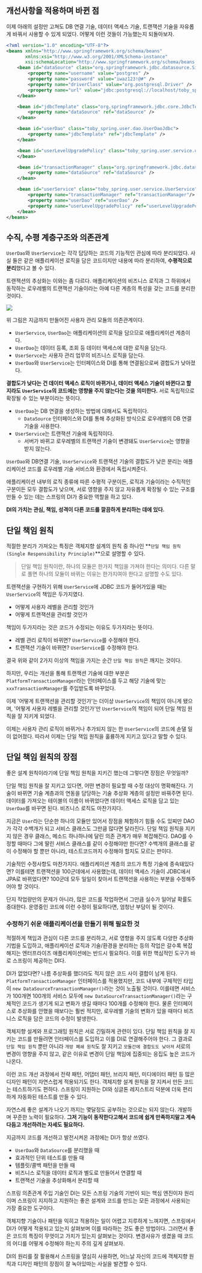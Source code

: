 ## 개선사항을 적용하며 바뀐 점

이제 아래의 설정만 고쳐도 DB 연결 기술, 데이터 액세스 기술, 트랜잭션 기술을 자유롭게 바꿔서 사용할 수 있게 되었다. 어떻게 이런 것들이 가능했는지 되돌아보자.

```xml
<?xml version="1.0" encoding="UTF-8"?>
<beans xmlns="http://www.springframework.org/schema/beans"
       xmlns:xsi="http://www.w3.org/2001/XMLSchema-instance"
       xsi:schemaLocation="http://www.springframework.org/schema/beans http://www.springframework.org/schema/beans/spring-beans.xsd">
    <bean id="dataSource" class="org.springframework.jdbc.datasource.SimpleDriverDataSource">
        <property name="username" value="postgres" />
        <property name="password" value="iwaz123!@#" />
        <property name="driverClass" value="org.postgresql.Driver" />
        <property name="url" value="jdbc:postgresql://localhost/toby_spring" />
    </bean>

    <bean id="jdbcTemplate" class="org.springframework.jdbc.core.JdbcTemplate">
        <property name="dataSource" ref="dataSource" />
    </bean>

    <bean id="userDao" class="toby_spring.user.dao.UserDaoJdbc">
        <property name="jdbcTemplate" ref="jdbcTemplate" />
    </bean>

    <bean id="userLevelUpgradePolicy" class="toby_spring.user.service.user_upgrade_policy.OrdinaryUserLevelUpgradePolicy">
    </bean>

    <bean id="transactionManager" class="org.springframework.jdbc.datasource.DataSourceTransactionManager">
        <property name="dataSource" ref="dataSource" />
    </bean>

    <bean id="userService" class="toby_spring.user.service.UserService">
        <property name="transactionManager" ref="transactionManager"/>
        <property name="userDao" ref="userDao" />
        <property name="userLevelUpgradePolicy" ref="userLevelUpgradePolicy" />
    </bean>
</beans>
```

## 수직, 수평 계층구조와 의존관계

`UserDao`와 `UserService`는 각각 담당하는 코드의 기능적인 관심에 따라 분리되었다. 사실 둘은 같은 애플리케이션 로직을 담은 코드이지만 내용에 따라 분리하여, **수평적으로 분리**했다고 볼 수 있다.

트랜잭션의 추상화는 이와는 좀 다르다. 애플리케이션의 비즈니스 로직과 그 하위에서 동작하는 로우레벨의 트랜잭션 기술이라는 아예 다른 계층의 특성을 갖는 코드를 분리한 것이다.

![](https://images.velog.io/images/jakeseo_me/post/7b32f3cc-8d31-4c28-93e2-d3056a3f4a60/image.png)

위 그림은 지금까지 만들어진 사용자 관리 모듈의 의존관계이다.

- `UserService`, `UserDao`는 애플리케이션의 로직을 담으므로 애플리케이션 계층이다.
- `UserDao`는 데이터 등록, 조회 등 데이터 액세스에 대한 로직을 담는다.
- `UserServce`는 사용자 관리 업무의 비즈니스 로직을 담는다.
- `UserDao`와 `UserService`는 인터페이스와 DI를 통해 연결됨으로써 결합도가 낮아졌다.

**결합도가 낮다는 건 데이터 액세스 로직이 바뀌거나, 데이터 액세스 기술이 바뀐다고 할지라도 `UserService`의 코드에는 영향을 주지 않는다는 것을 의미한다.** 서로 독립적으로 확장될 수 있는 부분이라는 뜻이다.

- `UserDao`는 DB 연결을 생성하는 방법에 대해서도 독립적이다.
  - `DataSource` 인터페이스와 DI를 통해 추상화된 방식으로 로우레벨의 DB 연결 기술을 사용한다.
- `UserService`는 트랜잭션 기술에 독립적이다.
  - 서버가 바뀌고 로우레벨의 트랜잭션 기술이 변경돼도 `UserService`는 영향을 받지 않는다.

`UserDao`와 DB연결 기술, `UserService`와 트랜잭션 기술의 결합도가 낮은 분리는 애플리케이션 코드를 로우레벨 기술 서비스와 환경에서 독립시켜준다.

애플리케이션 내부의 로직 종류에 따른 수평적 구분이든, 로직과 기술이라는 수직적인 구분이든 모두 결합도가 낮으며, 서로 영향을 주지 않고 자유롭게 확장될 수 있는 구조를 만들 수 있는 데는 스프링의 DI가 중요한 역할을 하고 있다.

**DI의 가치는 관심, 책임, 성격이 다른 코드를 깔끔하게 분리하는 데에 있다.**

## 단일 책임 원칙

적절한 분리가 가져오는 특징은 객체지향 설계의 원칙 중 하나인 **`단일 책임 원칙(Single Responsibility Principle)`**으로 설명할 수 있다. 

> 단일 책임 원칙이란, 하나의 모듈은 한가지 책임을 가져야 한다는 의미다. 다른 말로 풀면 하나의 모듈이 바뀌는 이유는 한가지여야 한다고 설명할 수도 있다.

트랜잭션을 구현하기 위해 `UserService`에 JDBC 코드가 들어가있을 때는 `UserService`의 책임은 두가지였다.

- 어떻게 사용자 레벨을 관리할 것인가
- 어떻게 트랜잭션을 관리할 것인가

책임이 두가지라는 것은 코드가 수정되는 이유도 두가지라는 뜻이다.

- 레벨 관리 로직이 바뀌면? `UserService`를 수정해야 한다.
- 트랜잭션 기술이 바뀌면? `UserService`를 수정해야 한다.

결국 위와 같이 2가지 이상의 책임을 가지는 순간 `단일 책임 원칙`은 깨지는 것이다.

하지만, 우리는 개선을 통해 트랜잭션 기술에 대한 부분은 `PlatformTransactionManager`라는 인터페이스를 두고 해당 기술에 맞는 `xxxTransactionManager`를 주입받도록 바꾸었다. 

이제 '어떻게 트랜잭션을 관리할 것인가'는 더이상 `UserService`의 책임이 아니게 됐으며, '어떻게 사용자 레벨을 관리할 것인가'만 `UserService`의 책임이 되어 단일 책임 원칙을 잘 지키게 되었다.

이제는 사용자 관리 로직이 바뀌거나 추가되지 않는 한 `UserService`의 코드에 손댈 일이 없어졌다. 따라서 이제는 단일 책임 원칙을 훌륭하게 지키고 있다고 말할 수 있다.

## 단일 책임 원칙의 장점

좋은 설계 원칙이라기에 단일 책임 원칙을 지키긴 했는데 그렇다면 장점은 무엇일까? 

단일 책임 원칙을 잘 지키고 있다면, 어떤 변경이 필요할 때 수정 대상이 명확해진다. 기술이 바뀌면 기술 계층과의 연동을 담당하는 기술 추상화 계층의 설정만 바꿔주면 된다. 데이터를 가져오는 테이블의 이름이 바뀌었다면 데이터 액세스 로직을 담고 있는 `UserDao`를 바꾸면 된다. 비즈니스 로직도 마찬가지다.

지금은 `User`라는 단순한 하나의 모듈만 있어서 장점을 체험하기 힘들 수도 있찌만 DAO가 각각 수백개가 되고 서비스 클래스도 그만큼 많다면 달라진다. 단일 책임 원칙을 지키지 않은 경우 클래스, 메소드 하나하나에 달린 의존 관계가 매우 복잡해진다. DAO를 수정할 때마다 그에 딸린 서비스 클래스를 같이 수정해야만 한다면? 수백개의 클래스를 같이 수정해야 할 뿐만 아니라, 테스트코드까지 수정해야 할지도 모르는 판이다.

기술적인 수정사항도 마찬가지다. 애플리케이션 계층의 코드가 특정 기술에 종속돼있다면? 이를테면 트랜잭션을 100군데에서 사용했는데, 데이터 액세스 기술이 JDBC에서 JPA로 바뀌었다면? 100군데 모두 일일이 찾아서 트랜잭션을 사용하는 부분을 수정해주어야 할 것이다.

단지 작업량만의 문제가 아니라, 많은 코드를 작업하면서 그만큼 실수가 일어날 확률도 증대한다. 운영중인 코드에 이런 수정이 필요하다면, 엄청난 부담이 될 것이다.

### 수정하기 쉬운 애플리케이션을 만들기 위해 필요한 것

적절하게 책임과 관심이 다른 코드를 분리하고, 서로 영향을 주지 않도록 다양한 추상화 기법을 도입하고, 애플리케이션 로직과 기술/환경을 분리하는 등의 작업은 갈수록 복잡해지는 엔터프라이즈 애플리케이션에는 반드시 필요하다. 이를 위한 핵심적인 도구가 바로 스프링이 제공하는 DI다.

DI가 없었다면? 나름 추상화를 했더라도 적지 않은 코드 사이 결합이 남게 된다. `PlatformTransactionManager` 인터페이스를 적용했지만, 코드 내부에 구체적인 타입이 `new DataSourceTransactionManager()`라는 것이 노출될 것이다. 이를테면 서비스가 100개면 100개의 서비스 모두에 `new DataSourceTransactionManager()`라는 구체적인 코드가 생기게 되고 변화가 생길 때마다 100개를 수정해야 한다. 물론 인터페이스로 추상화를 안했을 때보다는 훨씬 적지만, 로우레벨 기술의 변화가 있을 때마다 비즈니스 로직을 담은 코드의 수정이 발생한다.

객체지향 설계와 프로그래밍 원칙은 서로 긴밀하게 관련이 있다. 단일 책임 원칙을 잘 지키는 코드를 만들려면 인터페이스를 도입하고 이를 DI로 연결해주어야 한다. 그 결과로 `단일 책임 원칙` 뿐만 아니라 `개방 폐쇄 원칙`도 잘 지키고 `모듈간에 결합도도 낮아져` 서로의 변경이 영향을 주지 않고, 같은 이유로 변경이 단일 책임에 집중되는 응집도 높은 코드가 나온다.

이런 코드 개선 과정에서 전략 패턴, 어댑터 패턴, 브리지 패턴, 미디에이터 패턴 등 많은 디자인 패턴이 자연스럽게 적용되기도 한다. 객체지향 설계 원칙을 잘 지켜서 만든 코드는 테스트하기도 편하다. 스프링이 지원하는 DI와 싱글톤 레지스트리 덕분에 더욱 편리하게 자동화된 테스트를 만들 수 있다.

자연스레 좋은 설계가 나오기 까지는 몇달정도 공부하는 것으로는 되지 않는다. 개발하며 꾸준한 노력이 필요하다. **그저 기능이 동작한다고해서 코드에 쉽게 만족하지말고 계속 다듬고 개선하려는 자세도 필요하다.** 

지금까지 코드를 개선하고 발전시켜온 과정에는 DI가 항상 쓰였다.

- `UserDao`와 `DataSource`를 분리했을 때
- 효과적인 단위 테스트를 만들 때
- 템플릿/콜백 패턴을 만들 때
- 비즈니스 로직을 데이터 로직과 별도로 만들어서 연결할 때
- 트랜잭션 기술을 추상화해서 분리할 때

스프링 의존관계 주입 기술인 DI는 모든 스프링 기술의 기반이 되는 핵심 엔진이자 원리이며 스프링이 지지하고 지원하는 좋은 설계와 코드를 만드는 모든 과정에서 사용되는 가장 중요한 도구이다.

객체지향 기술이나 패턴을 익히고 적용하는 일이 어렵고 지루하게 느껴지면, 스프링에서 DI가 어떻게 적용되고 있는지 살펴보며 이를 따라하는 것도 좋은 방법이다. 그러면서 좋은 코드의 특징이 무엇이고 가치가 있는지 살펴보는 것이다. 변경사유가 생겼을 때 코드의 어디를 어떻게 수정해야 하는지 주의 깊게 살펴보자.

DI의 원리를 잘 활용해서 스프링을 열심히 사용하면, 어느날 자신의 코드에 객체지향 원칙과 디자인 패턴의 장점이 잘 녹아있따는 사실을 발견할 수 있다.
